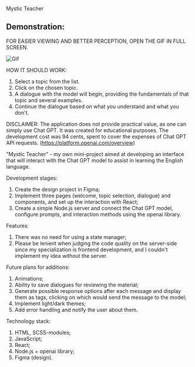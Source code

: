 Mystic Teacher

## Demonstration:

FOR EASIER VIEWING AND BETTER PERCEPTION, OPEN THE GIF IN FULL SCREEN.

![Gif](https://github.com/KIBINNANEKO/react-english-helper-openai/blob/main/frontend/src/assets/demonstration.gif)

HOW IT SHOULD WORK:
1. Select a topic from the list.
2. Click on the chosen topic.
3.  A dialogue with the model will begin, providing the fundamentals of that topic and several examples.
4.  Continue the dialogue based on what you understand and what you don't.

DISCLAIMER: The application does not provide practical value, as one can simply use Chat GPT. It was created for educational purposes. The development cost was 94 cents, spent to cover the expenses of Chat GPT API requests. (https://platform.openai.com/overview)

"Mystic Teacher" - my own mini-project aimed at developing an interface that will interact with the Chat GPT model to assist in learning the English language.

Development stages:

1. Create the design project in Figma;
2. Implement three pages (welcome, topic selection, dialogue) and components, and set up the interaction with React;
3. Create a simple Node.js server and connect the Chat GPT model, configure prompts, and interaction methods using the openai library.

Features:
1. There was no need for using a state manager;
2. Please be lenient when judging the code quality on the server-side since my specialization is frontend development, and I couldn't implement my idea without the server.

Future plans for additions:
1. Animations;
2. Ability to save dialogues for reviewing the material;
3. Generate possible response options after each message and display them as tags, clicking on which would send the message to the model;
4. Implement light/dark themes;
5. Add error handling and notify the user about them.

Technology stack:
1. HTML, SCSS-modules;
2. JavaScript;
3. React;
4. Node.js + openai library;
5. Figma (design).
